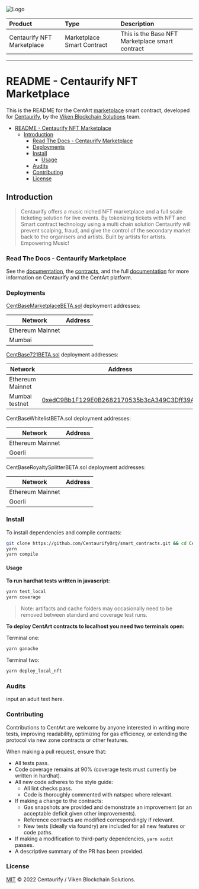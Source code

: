 ![Logo](https://www.centaurify.com/_next/image?url=%2Fimg%2Flogo%2Fcentaurify-logo.svg&w=1920&q=75)  

| Product                     | Type                       | Description                                     |
| :--------                   | :-------                   | :-------------------------                      |
| Centaurify NFT Marketplace  | Marketplace Smart Contract | This is the Base NFT Marketplace smart contract |

---

# README - Centaurify NFT Marketplace

This is the README for the CentArt [marketplace](https://github.com/CentaurifyOrg/smart_contracts/blob/main/contracts/NFT/Marketplace/CentBaseMarketPlaceBETA.sol) smart contract, developed for [Centaurify](https://www.centaurify.com), by the [Viken Blockchain Solutions](https://www.vikenblockchain.com) team.  


- [README - Centaurify NFT Marketplace](#readme---centaurify-nft-marketplace)
  - [Introduction](#introduction)
    - [Read The Docs - Centaurify Marketplace](#read-the-docs---centaurify-marketplace)
    - [Deployments](#deployments)
    - [Install](#install)
      - [Usage](#usage)
    - [Audits](#audits)
    - [Contributing](#contributing)
    - [License](#license)

## Introduction

> Centaurify offers a music niched NFT marketplace and a full scale ticketing solution for live events.
> By tokenizing tickets with NFT and Smart contract technology using a multi chain solution Centaurify will prevent scalping, fraud, and give the control of the secondary market back to the organisers and artists.
> Built by artists for artists.  
> Empowering Music!  

### Read The Docs - Centaurify Marketplace  

See the [documentation](ReadTheDocs_marketplace.md#introduction), the [contracts](./contracts/NFT/Marketplace), and the full [documentation](https://) for more information on Centaurify and the CentArt platform.

### Deployments

[CentBaseMarketplaceBETA.sol](https://github.com/CentaurifyOrg/smart_contracts/blob/main/contracts/NFT/Marketplace/CentBaseMarketPlaceBETA.sol) deployment addresses:

| Network          | Address                                    |
| ---------------- | ------------------------------------------ |
| Ethereum Mainnet | []() |
| Mumbai           | []() |


[CentBase721BETA.sol](https://github.com/CentaurifyOrg/smart_contracts/blob/main/contracts/NFT/Marketplace/CentBASE721BETA.SOL) deployment addresses:

| Network          | Address                                    |
| ---------------- | ------------------------------------------ |
| Ethereum Mainnet | []() |
| Mumbai testnet   | [0xedC9Bb1F129E0B2682170535b3cA349C3Dff39A3](https://mumbai.polygonscan.com/address/0xedC9Bb1F129E0B2682170535b3cA349C3Dff39A3#code) |


CentBaseWhitelistBETA.sol deployment addresses:

| Network          | Address                                    |
| ---------------- | ------------------------------------------ |
| Ethereum Mainnet | []() |
| Goerli           | []() |

CentBaseRoyaltySplitterBETA.sol deployment addresses:

| Network          | Address                                    |
| ---------------- | ------------------------------------------ |
| Ethereum Mainnet | []() |
| Goerli           | []() |


### Install

To install dependencies and compile contracts:

```bash
git clone https://github.com/CentaurifyOrg/smart_contracts.git && cd CentArt
yarn
yarn compile
```

#### Usage

**To run hardhat tests written in javascript:**

```bash
yarn test_local
yarn coverage
```

> Note: artifacts and cache folders may occasionally need to be removed between standard and coverage test runs.


**To deploy CentArt contracts to localhost you need two terminals open:**

Terminal one:

```bash
yarn ganache
```

Terminal two:  

```bash
yarn deploy_local_nft
```

### Audits

input an aduit text here.

### Contributing

Contributions to CentArt are welcome by anyone interested in writing more tests, improving readability, optimizing for gas efficiency, or extending the protocol via new zone contracts or other features.

When making a pull request, ensure that:

- All tests pass.
- Code coverage remains at 90% (coverage tests must currently be written in hardhat).
- All new code adheres to the style guide:
  - All lint checks pass.
  - Code is thoroughly commented with natspec where relevant.
- If making a change to the contracts:
  - Gas snapshots are provided and demonstrate an improvement (or an acceptable deficit given other improvements).
  - Reference contracts are modified correspondingly if relevant.
  - New tests (ideally via foundry) are included for all new features or code paths.
- If making a modification to third-party dependencies, `yarn audit` passes.
- A descriptive summary of the PR has been provided.

### License

[MIT](LICENSE) © 2022 Centaurify / Viken Blockchain Solutions.
